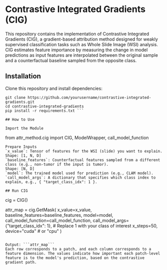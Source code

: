 # Contrastive Integrated Gradients (CIG)

This repository contains the implementation of Contrastive Integrated Gradients (CIG), a gradient-based attribution method designed for weakly supervised classification tasks such as Whole Slide Image (WSI) analysis. CIG estimates feature importance by measuring the change in model predictions as input features are interpolated between the original sample and a counterfactual baseline sampled from the opposite class.

##  Installation 
Clone this repository and install dependencies: 
```
git clone https://github.com/yourusername/contrastive-integrated-gradients.git
cd contrastive-integrated-gradients
pip install -r requirements.txt ```

## How to Use 

Import the Module 
```
from attr_method.cig import CIG, ModelWrapper, call_model_function 
``` 
Prepare Inputs
`x_value`: Tensor of features for the WSI (slide) you want to explain.
Shape: [1, N, D]
`baseline_features`: Counterfactual features sampled from a different class (e.g., non-tumor if the input is tumor).
Shape: [N, D]
`model`: The trained model used for prediction (e.g., CLAM model).
`call_model_args`: A dictionary that specifies which class index to explain, e.g., { "target_class_idx": 1 }. 

## Run CIG 
```
cig = CIG()

attr_map = cig.GetMask(
    x_value=x_value,
    baseline_features=baseline_features,
    model=model,
    call_model_function=call_model_function,
    call_model_args={"target_class_idx": 1},  # Replace 1 with your class of interest
    x_steps=50,
    device="cuda"  # or "cpu"
)
``` 

Output: ```attr_map``` 
Each row corresponds to a patch, and each column corresponds to a feature dimension. The values indicate how important each patch-level feature is to the model's prediction, based on the contrastive gradient path.



